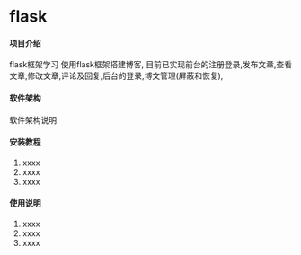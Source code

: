 # flask

#### 项目介绍
flask框架学习
使用flask框架搭建博客,
目前已实现前台的注册登录,发布文章,查看文章,修改文章,评论及回复,后台的登录,博文管理(屏蔽和恢复),

#### 软件架构
软件架构说明


#### 安装教程

1. xxxx
2. xxxx
3. xxxx

#### 使用说明

1. xxxx
2. xxxx
3. xxxx
